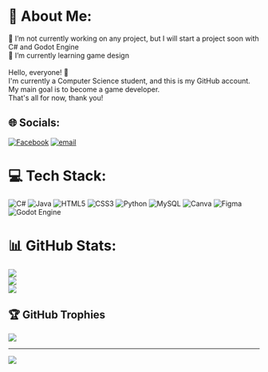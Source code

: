 # 💫 About Me:
🔭 I’m not currently working on any project, but I will start a project soon with C# and Godot Engine<br>🌱 I’m currently learning game design<br><br>Hello, everyone! 👋<br>I'm currently a Computer Science student, and this is my GitHub account.<br>My main goal is to become a game developer.<br>That's all for now, thank you!


## 🌐 Socials:
[![Facebook](https://img.shields.io/badge/Facebook-%231877F2.svg?logo=Facebook&logoColor=white)](https://facebook.com/https://www.facebook.com/leonardjohn.corpuz/) [![email](https://img.shields.io/badge/Email-D14836?logo=gmail&logoColor=white)](mailto:leonardjohncorpuz20@gmail.com) 

# 💻 Tech Stack:
![C#](https://img.shields.io/badge/c%23-%23239120.svg?style=for-the-badge&logo=csharp&logoColor=white) ![Java](https://img.shields.io/badge/java-%23ED8B00.svg?style=for-the-badge&logo=openjdk&logoColor=white) ![HTML5](https://img.shields.io/badge/html5-%23E34F26.svg?style=for-the-badge&logo=html5&logoColor=white) ![CSS3](https://img.shields.io/badge/css3-%231572B6.svg?style=for-the-badge&logo=css3&logoColor=white) ![Python](https://img.shields.io/badge/python-3670A0?style=for-the-badge&logo=python&logoColor=ffdd54) ![MySQL](https://img.shields.io/badge/mysql-4479A1.svg?style=for-the-badge&logo=mysql&logoColor=white) ![Canva](https://img.shields.io/badge/Canva-%2300C4CC.svg?style=for-the-badge&logo=Canva&logoColor=white) ![Figma](https://img.shields.io/badge/figma-%23F24E1E.svg?style=for-the-badge&logo=figma&logoColor=white) ![Godot Engine](https://img.shields.io/badge/GODOT-%23FFFFFF.svg?style=for-the-badge&logo=godot-engine)
# 📊 GitHub Stats:
![](https://github-readme-stats.vercel.app/api?username=KnightmareLeon&theme=dark&hide_border=false&include_all_commits=false&count_private=false)<br/>
![](https://nirzak-streak-stats.vercel.app/?user=KnightmareLeon&theme=dark&hide_border=false)<br/>
![](https://github-readme-stats.vercel.app/api/top-langs/?username=KnightmareLeon&theme=dark&hide_border=false&include_all_commits=false&count_private=false&layout=compact)

## 🏆 GitHub Trophies
![](https://github-profile-trophy.vercel.app/?username=KnightmareLeon&theme=tokyonight&no-frame=false&no-bg=true&margin-w=4)

---
[![](https://visitcount.itsvg.in/api?id=KnightmareLeon&icon=0&color=0)](https://visitcount.itsvg.in)

<!-- Proudly created with GPRM ( https://gprm.itsvg.in ) -->
<!--
**KnightmareLeon/KnightmareLeon** is a ✨ _special_ ✨ repository because its `README.md` (this file) appears on your GitHub profile.

Here are some ideas to get you started:

- 🔭 I’m currently working on ...
- 🌱 I’m currently learning ...
- 👯 I’m looking to collaborate on ...
- 🤔 I’m looking for help with ...
- 💬 Ask me about ...
- 📫 How to reach me: ...
- 😄 Pronouns: ...
- ⚡ Fun fact: ...
-->
